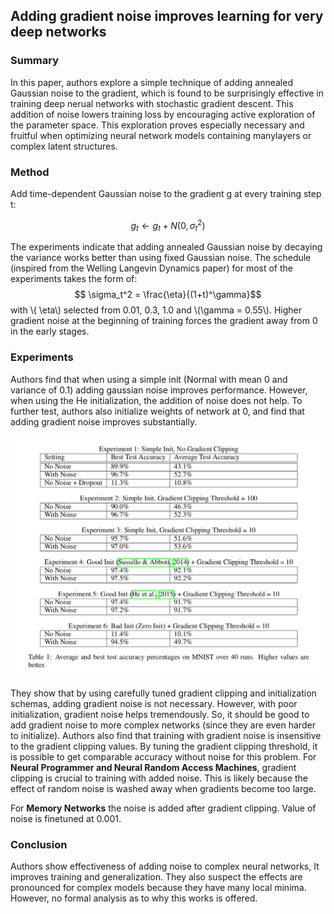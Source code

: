 ## Adding gradient noise improves learning for very deep networks

### Summary
In this paper, authors explore a simple technique of adding annealed Gaussian noise to the gradient, which is found to be surprisingly effective in training deep nerual networks with stochastic gradient descent. This addition of noise lowers training loss by encouraging active exploration of the parameter space. This exploration proves especially necessary and fruitful when optimizing neural network models containing manylayers or complex latent structures.

### Method
Add time-dependent Gaussian noise to the gradient g at every training step t:

$$g_t \leftarrow g_t + N(0,\sigma_t^2)$$

The experiments indicate that adding annealed Gaussian noise by decaying the variance works better than using fixed Gaussian noise. The schedule (inspired from the Welling Langevin Dynamics paper) for most of the experiments takes the form of:
$$ \sigma_t^2 = \frac{\eta}{(1+t)^\gamma}$$
with \\( \eta\\) selected from 0.01, 0.3, 1.0 and \\(\gamma = 0.55\\). Higher gradient noise at the beginning of training forces the gradient away from 0 in the early stages.

### Experiments
Authors find that when using a simple init (Normal with mean 0 and variance of 0.1) adding gaussian noise improves performance. However, when using the He initialization, the addition of noise does not help. To further test, authors also initialize weights of network at 0, and find that adding gradient noise improves substantially.

![](./figs/gradient_noise/table_1.png) 

They show that by using carefully tuned gradient clipping and initialization schemas, adding gradient noise is not necessary. However, with poor initialization, gradient noise helps tremendously. So, it should be good to add gradient noise to more complex networks (since they are even harder to initialize). Authors also find that training with gradient noise is insensitive to the gradient clipping values. By tuning the gradient clipping threshold, it is possible to get comparable accuracy without noise for this problem. 
For **Neural Programmer and Neural Random Access Machines**, gradient clipping is crucial to training with added noise. This is likely because the effect of random noise is washed away when gradients become too large. 

For **Memory Networks** the noise is added after gradient clipping. Value of noise is finetuned at 0.001. 

### Conclusion
Authors show effectiveness of adding noise to complex neural networks, It improves training and generalization. They also suspect the effects are pronounced for complex models because they have many local minima.
However, no formal analysis as to why this works is offered.